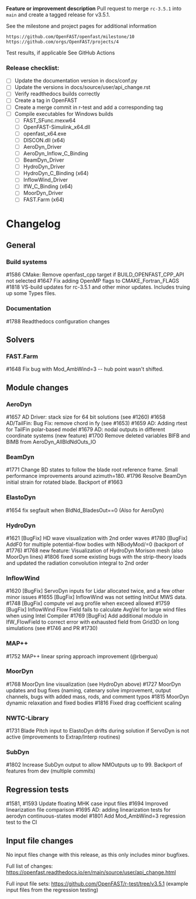 **Feature or improvement description**
Pull request to merge `rc-3.5.1` into `main` and create a tagged release for v3.5.1.

See the milestone and project pages for additional information

    https://github.com/OpenFAST/openfast/milestone/10
    https://github.com/orgs/OpenFAST/projects/4

Test results, if applicable
See GitHub Actions

### Release checklist:
- [ ] Update the documentation version in docs/conf.py
- [ ] Update the versions in docs/source/user/api_change.rst
- [ ] Verify readthedocs builds correctly
- [ ] Create a tag in OpenFAST
- [ ] Create a merge commit in r-test and add a corresponding tag
- [ ] Compile executables for Windows builds
    - [ ] FAST_SFunc.mexw64
    - [ ] OpenFAST-Simulink_x64.dll
    - [ ] openfast_x64.exe
    - [ ] DISCON.dll (x64)
    - [ ] AeroDyn_Driver
    - [ ] AeroDyn_Inflow_C_Binding
    - [ ] BeamDyn_Driver
    - [ ] HydroDyn_Driver
    - [ ] HydroDyn_C_Binding (x64)
    - [ ] InflowWind_Driver
    - [ ] IfW_C_Binding (x64)
    - [ ] MoorDyn_Driver
    - [ ] FAST.Farm (x64)

# Changelog

## General

### Build systems

#1586 CMake: Remove openfast_cpp target if BUILD_OPENFAST_CPP_API not selected
#1647 Fix adding OpenMP flags to CMAKE_Fortran_FLAGS
#1818 VS-build updates for rc-3.5.1 and other minor updates.  Includes truing up some Types files.


### Documentation

#1788 Readthedocs configuration changes


## Solvers

### FAST.Farm

#1648 Fix bug with Mod_AmbWind=3 -- hub point wasn't shifted.


## Module changes

### AeroDyn

#1657 AD Driver: stack size for 64 bit solutions (see #1260)
#1658 AD/TailFin: Bug Fix: remove chord in fy (see #1653)
#1659 AD: Adding rtest for TailFin polar-based model
#1679 AD: nodal outputs in different coordinate systems (new feature)
#1700 Remove deleted variables BlFB and BlMB from AeroDyn_AllBldNdOuts_IO


### BeamDyn

#1771 Change BD states to follow the blade root reference frame.  Small performance improvements around azimuth=180.
#1796 Resolve BeamDyn initial strain for rotated blade.  Backport of #1663


### ElastoDyn

#1654 fix segfault when BldNd_BladesOut==0 (Also for AeroDyn)


### HydroDyn

#1621 [BugFix] HD wave visualization with 2nd order waves
#1780 [BugFix]  AddF0 for multiple potential-flow bodies with NBodyMod/=0 (backport of #1776)
#1768 new feature: Visualization of HydroDyn Morison mesh (also MoorDyn lines)
#1806 fixed some existing bugs with the strip-theory loads and updated the radiation convolution integral to 2nd order


### InflowWind

#1620 [BugFix] ServoDyn inputs for Lidar allocated twice, and a few other minor issues
#1655 [BugFix] InflowWind was not setting InitOut MWS data.
#1748 [BugFix] compute vel avg profile when exceed allowed
#1759 [BugFix] InflowWind Flow Field fails to calculate AvgVel for large wind files when using Intel Compiler 
#1769 [BugFix] Add additional modulo in IfW_FlowField to correct error with exhausted field from Grid3D on long simulations (see #1746 and PR #1730)


### MAP++

#1752 MAP++ linear spring approach improvement (@rbergua)


### MoorDyn

#1768 MoorDyn line visualization (see HydroDyn above)
#1727 MoorDyn updates and bug fixes (naming, catenary solve improvement, output channels, bugs with added mass, rods, and comment typos
#1815 MoorDyn dynamic relaxation and fixed bodies
#1816 Fixed drag coefficient scaling


### NWTC-Library

#1731 Blade Pitch input to ElastoDyn drifts during solution if ServoDyn is not active (improvements to Extrap/Interp routines)


### SubDyn

#1802 Increase SubDyn output to allow NMOutputs up to 99.  Backport of features from dev (multiple commits)


## Regression tests

#1581, #1593  Update floating MHK case input files
#1694 Improved linearization file comparison
#1695 AD: adding linearization tests for aerodyn continuous-states model
#1801 Add Mod_AmbWind=3 regression test to the CI


## Input file changes

No input files change with this release, as this only includes minor bugfixes.

Full list of changes: https://openfast.readthedocs.io/en/main/source/user/api_change.html

Full input file sets: https://github.com/OpenFAST/r-test/tree/v3.5.1 (example input files from the regression testing)

